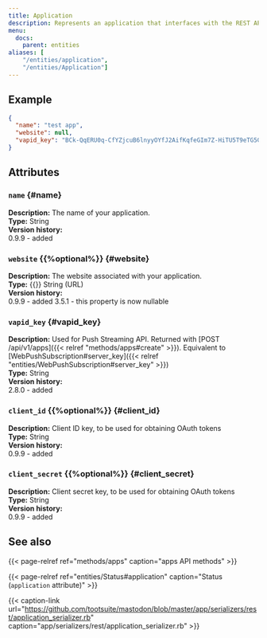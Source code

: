 ```yaml
---
title: Application
description: Represents an application that interfaces with the REST API to access accounts or post statuses.
menu:
  docs:
    parent: entities
aliases: [
	"/entities/application",
	"/entities/Application"]
---
```


## Example

```json
{
  "name": "test app",
  "website": null,
  "vapid_key": "BCk-QqERU0q-CfYZjcuB6lnyyOYfJ2AifKqfeGIm7Z-HiTU5T9eTG5GxVA0_OH5mMlI4UkkDTpaZwozy0TzdZ2M="
}
```

## Attributes

### `name` {#name}

**Description:** The name of your application.\
**Type:** String\
**Version history:**\
0.9.9 - added

### `website` {{%optional%}} {#website}

**Description:** The website associated with your application.\
**Type:** {{<nullable>}} String (URL)\
**Version history:**\
0.9.9 - added
3.5.1 - this property is now nullable

### `vapid_key` {#vapid_key}

**Description:** Used for Push Streaming API. Returned with [POST /api/v1/apps]({{< relref "methods/apps#create" >}}). Equivalent to [WebPushSubscription#server_key]({{< relref "entities/WebPushSubscription#server_key" >}})\
**Type:** String\
**Version history:**\
2.8.0 - added

### `client_id` {{%optional%}} {#client_id}

**Description:** Client ID key, to be used for obtaining OAuth tokens\
**Type:** String\
**Version history:**\
0.9.9 - added

### `client_secret` {{%optional%}} {#client_secret}

**Description:** Client secret key, to be used for obtaining OAuth tokens\
**Type:** String\
**Version history:**\
0.9.9 - added

## See also

{{< page-relref ref="methods/apps" caption="apps API methods" >}}

{{< page-relref ref="entities/Status#application" caption="Status (`application` attribute)" >}}

{{< caption-link url="https://github.com/tootsuite/mastodon/blob/master/app/serializers/rest/application_serializer.rb" caption="app/serializers/rest/application_serializer.rb" >}}